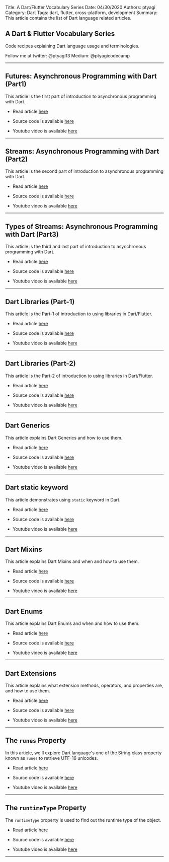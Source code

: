 Title: A Dart/Flutter Vocabulary Series
Date: 04/30/2020
Authors: ptyagi
Category: Dart
Tags: dart, flutter, cross-platform, development
Summary: This article contains the list of Dart language related articles.


## A Dart & Flutter Vocabulary Series

Code recipes explaining Dart language usage and terminologies.


Follow me at twitter: @ptyagi13
Medium: @ptyagicodecamp

---

##  Futures: Asynchronous Programming with Dart (Part1)

This article is the first part of introduction to asynchronous programming with Dart.

* Read article [here](https://ptyagicodecamp.github.io/futures-asynchronous-programming-with-dart.html)

* Source code is available [here]()

* Youtube video is available [here](https://youtu.be/TODO)

---

##  Streams: Asynchronous Programming with Dart (Part2)

This article is the second part of introduction to asynchronous programming with Dart.

* Read article [here](https://ptyagicodecamp.github.io/streams-asynchronous-programming-with-dart.html)

* Source code is available [here]()

* Youtube video is available [here](https://youtu.be/TODO)

---

##  Types of Streams: Asynchronous Programming with Dart (Part3)

This article is the third and last part of introduction to asynchronous programming with Dart.

* Read article [here](https://ptyagicodecamp.github.io/types-of-streams-asynchronous-programming-with-dart.html)

* Source code is available [here]()

* Youtube video is available [here](https://youtu.be/TODO)

---

##  Dart Libraries (Part-1)

This article is the Part-1 of introduction to using libraries in Dart/Flutter.

* Read article [here](https://ptyagicodecamp.github.io/dart-libraries-part1.html)

* Source code is available [here](https://github.com/ptyagicodecamp/dart_vocab/blob/master/src/libraries)

* Youtube video is available [here](https://youtu.be/CSQnfff18X8)

---

##  Dart Libraries (Part-2)

This article is the Part-2 of introduction to using libraries in Dart/Flutter.

* Read article [here](https://ptyagicodecamp.github.io/dart-libraries-part2.html)

* Source code is available [here](https://github.com/ptyagicodecamp/dart_vocab/blob/master/src/libraries)

* Youtube video is available [here](https://youtu.be/aHf1ENZWmzY)

---


##  Dart Generics

This article explains Dart Generics and how to use them.

* Read article [here](https://ptyagicodecamp.github.io/dart-generics.html)

* Source code is available [here](https://github.com/ptyagicodecamp/dart_vocab/blob/master/src/generics.dart)

* Youtube video is available [here](https://youtu.be/Qm2SkRpleO0)

---

##  Dart static keyword

This article demonstrates using `static` keyword in Dart.

* Read article [here](https://ptyagicodecamp.github.io/dart-static-keyword.html)

* Source code is available [here](https://github.com/ptyagicodecamp/dart_vocab/blob/master/src/static.dart)

* Youtube video is available [here](https://youtu.be/Du81OvbtA3Y)

---

## Dart Mixins

This article explains Dart Mixins and when and how to use them.

* Read article [here](https://ptyagicodecamp.github.io/dart-mixins.html)

* Source code is available [here](https://github.com/ptyagicodecamp/dart_vocab/blob/master/src/mixins.dart)

* Youtube video is available [here](https://youtu.be/r9rIEqDAZcc)

---

## Dart Enums

This article explains Dart Enums and when and how to use them.

* Read article [here](https://ptyagicodecamp.github.io/dart-enums.html)

* Source code is available [here](https://github.com/ptyagicodecamp/dart_vocab/blob/master/src/enums.dart)

* Youtube video is available [here](https://youtu.be/A0M3iXZQjyo)

---

## Dart Extensions

This article explains what extension methods, operators, and properties are, and how to use them.

* Read article [here](https://ptyagicodecamp.github.io/dart-extensions.html)

* Source code is available [here](https://github.com/ptyagicodecamp/dart_vocab/blob/master/src/extensions.dart)

* Youtube video is available [here](https://youtu.be/NYahXrWoepo)

---

## The `runes` Property

In this article, we'll explore Dart language's one of the String class property known as `runes` to retrieve UTF-16 unicodes.

* Read article [here](https://ptyagicodecamp.github.io/the-runes-property.html)

* Source code is available [here](https://github.com/ptyagicodecamp/dart_vocab/blob/master/src/runes.dart)

* Youtube video is available [here](https://youtu.be/y9QpGpWpCbE)

---

## The `runtimeType` Property

The `runtimeType` property is used to find out the runtime type of the object.

* Read article [here](https://ptyagicodecamp.github.io/the-runtimetype-property.html)

* Source code is available [here](https://github.com/ptyagicodecamp/dart_vocab/blob/master/src/runtimeType.dart)

* Youtube video is available [here](https://youtu.be/2Oa5mJU3KUY)


---
